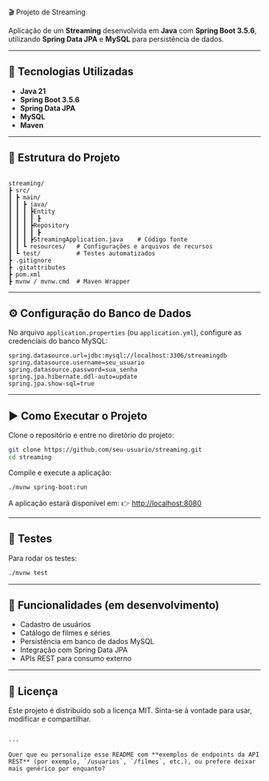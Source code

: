 
🎬 Projeto de Streaming

Aplicação de um **Streaming** desenvolvida em **Java** com **Spring Boot 3.5.6**, utilizando **Spring Data JPA** e **MySQL** para persistência de dados.

---

## 📌 Tecnologias Utilizadas
- **Java 21**
- **Spring Boot 3.5.6**
- **Spring Data JPA**
- **MySQL**
- **Maven**

---

## 📂 Estrutura do Projeto
```

streaming/
┣ src/
┃ ┣ main/
┃ ┃ ┣ java/
┃ ┃ ┃ ┣Entity
┃ ┃ ┃ ┃ ┣
┃ ┃ ┃ ┣Repository
┃ ┃ ┃ ┃ ┣
┃ ┃ ┃ ┣StreamingApplication.java    # Código fonte
┃ ┃ ┗ resources/   # Configurações e arquivos de recursos
┃ ┗ test/          # Testes automatizados
┣ .gitignore
┣ .gitattributes
┣ pom.xml
┣ mvnw / mvnw.cmd  # Maven Wrapper

````

---

## ⚙️ Configuração do Banco de Dados

No arquivo `application.properties` (ou `application.yml`), configure as credenciais do banco MySQL:

```properties
spring.datasource.url=jdbc:mysql://localhost:3306/streamingdb
spring.datasource.username=seu_usuario
spring.datasource.password=sua_senha
spring.jpa.hibernate.ddl-auto=update
spring.jpa.show-sql=true
````

---

## ▶️ Como Executar o Projeto

Clone o repositório e entre no diretório do projeto:

```bash
git clone https://github.com/seu-usuario/streaming.git
cd streaming
```

Compile e execute a aplicação:

```bash
./mvnw spring-boot:run
```

A aplicação estará disponível em:
👉 [http://localhost:8080](http://localhost:8080)

---

## 🧪 Testes

Para rodar os testes:

```bash
./mvnw test
```

---

## 📖 Funcionalidades (em desenvolvimento)

* Cadastro de usuários
* Catálogo de filmes e séries
* Persistência em banco de dados MySQL
* Integração com Spring Data JPA
* APIs REST para consumo externo

---

## 📜 Licença

Este projeto é distribuído sob a licença MIT.
Sinta-se à vontade para usar, modificar e compartilhar.

```

---

Quer que eu personalize esse README com **exemplos de endpoints da API REST** (por exemplo, `/usuarios`, `/filmes`, etc.), ou prefere deixar mais genérico por enquanto?
```
